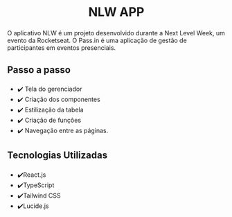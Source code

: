 <h1 align="center">NLW APP</h1>

###

<p align="left">O aplicativo NLW é um projeto desenvolvido durante a Next Level Week, um evento da Rocketseat. O Pass.in é uma aplicação de gestão de participantes em eventos presenciais.</p>

###

<h2 align="left">Passo a passo</h2>

###

<ul align="left">
    <li>✔️ Tela do gerenciador</li>
    <li>✔️ Criação dos componentes</li>
    <li>✔️ Estilização da tabela</li>
    <li>✔️ Criação de funções</li>
    <li>✔️ Navegação entre as páginas.</li>
</ul>

###

<h2 align="left">Tecnologias Utilizadas</h2>

###

<ul align="left">
    <li>✔️React.js</li>
    <li>✔️TypeScript</li>
    <li>✔️Tailwind CSS</li>
    <li>✔️Lucide.js</li>
</ul>

###
